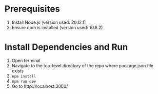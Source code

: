 # Prerequisites
1. Install Node.js (version used: 20.12.1)
2. Ensure npm is installed (version used: 10.8.2)

# Install Dependencies and Run
1. Open terminal
2. Navigate to the top-level directory of the repo where package.json file exists
3. ```npm install```
4. ```npm run dev```
5. Go to http://localhost:3000/